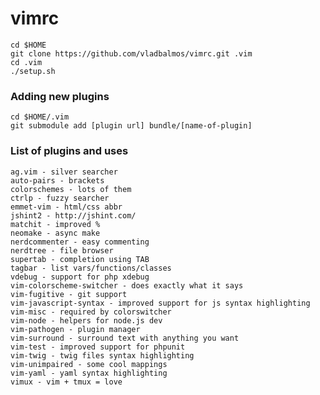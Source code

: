 # vimrc

    cd $HOME
    git clone https://github.com/vladbalmos/vimrc.git .vim
    cd .vim
    ./setup.sh
    
### Adding new plugins

    cd $HOME/.vim
    git submodule add [plugin url] bundle/[name-of-plugin]

### List of plugins and uses

    ag.vim - silver searcher
    auto-pairs - brackets
    colorschemes - lots of them
    ctrlp - fuzzy searcher
    emmet-vim - html/css abbr
    jshint2 - http://jshint.com/
    matchit - improved %
    neomake - async make
    nerdcommenter - easy commenting
    nerdtree - file browser
    supertab - completion using TAB
    tagbar - list vars/functions/classes
    vdebug - support for php xdebug
    vim-colorscheme-switcher - does exactly what it says
    vim-fugitive - git support
    vim-javascript-syntax - improved support for js syntax highlighting
    vim-misc - required by colorswitcher
    vim-node - helpers for node.js dev
    vim-pathogen - plugin manager 
    vim-surround - surround text with anything you want
    vim-test - improved support for phpunit
    vim-twig - twig files syntax highlighting
    vim-unimpaired - some cool mappings
    vim-yaml - yaml syntax highlighting
    vimux - vim + tmux = love
